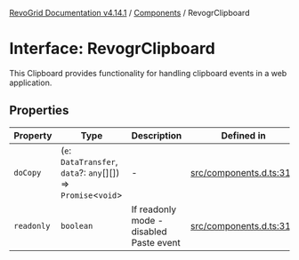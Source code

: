 [RevoGrid Documentation v4.14.1](README.md) / [Components](Namespace.Components.md) / RevogrClipboard

# Interface: RevogrClipboard

This Clipboard provides functionality for handling clipboard events in a web application.

## Properties

| Property | Type | Description | Defined in |
| ------ | ------ | ------ | ------ |
| `doCopy` | (`e`: `DataTransfer`, `data`?: `any`[][]) => `Promise`\<`void`\> | - | [src/components.d.ts:312](https://github.com/revolist/revogrid/blob/925db466c3d20933669e374666cd0ddbe00cac19/src/components.d.ts#L312) |
| `readonly` | `boolean` | If readonly mode - disabled Paste event | [src/components.d.ts:316](https://github.com/revolist/revogrid/blob/925db466c3d20933669e374666cd0ddbe00cac19/src/components.d.ts#L316) |
